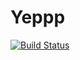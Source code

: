 # Yeppp

[![Build Status](https://travis-ci.org/ViralBShah/Yeppp.jl.svg?branch=master)](https://travis-ci.org/ViralBShah/Yeppp.jl)

